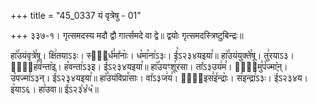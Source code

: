 +++
title = "45_0337 यं वृत्रेषु - 01"

+++
३३७-१। गृत्समदस्य मदौ द्वौ गार्त्समदे वा द्वे॥ द्वयोः गृत्समदस्त्रिष्टुबिन्द्रः॥

हा꣥꣯उयंवृत्रे꣯षू। क्षि꣢तयाऽ३ः। स्प꣢᳐र्ध꣣मा꣤नाः꣥। ध꣡मा꣯ना꣢ऽ३ः। ई꣡ऽ२३४यइया꣯॥ हा꣥꣯उयंयुक्ते꣯षू। तु꣢रयाऽ३। तो꣢᳐ह꣣व꣤न्ता꣥इ। ह꣡वन्ता꣢ऽ३इ। ई꣡ऽ२३४यइया꣯॥ हा꣥꣯उयꣳशू꣯रसा। ता꣤ऽ३उय꣢म꣣। पा꣢᳐मु꣣प꣤ज्मा꣥न्। उ꣡पज्मा꣢ऽ३न्। ई꣡ऽ२३४यइया꣯॥ हा꣥꣯उयंविप्रा꣯साः। वा꣤ऽ३ज꣢य꣣। ता꣢᳐इस꣣इ꣤न्द्राः꣥। स꣡इन्द्रा꣢ऽ३ः। ई꣡ऽ२३४य। इ꣥याऽ६। हा꣥उवा॥ ई꣣ऽ२३꣡४꣡५꣡॥